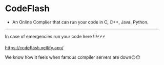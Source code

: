 # CodeFlash 
- An Online Complier that can run your code in C, C++, Java, Python.
<hr/>
In case of emergencies run your code here !!!⚡⚡⚡

https://codeflash.netlify.app/

We know how it feels when famous compiler servers are down😔😔
